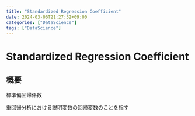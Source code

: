 ```yaml
---
title: "Standardized Regression Coefficient"
date: 2024-03-06T21:27:32+09:00
categories: ["DataScience"]
tags: ["DataScience"]
---
```

# Standardized Regression Coefficient

## 概要

標準偏回帰係数

重回帰分析における説明変数の回帰変数のことを指す
